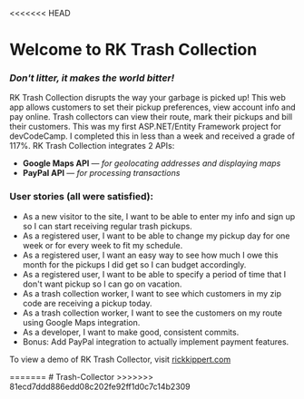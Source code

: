 <<<<<<< HEAD
<h1>Welcome to RK Trash Collection</h1>
<h3><em>Don't litter, it makes the world bitter!</em></h3>
<p>RK Trash Collection disrupts the way your garbage is picked up! This web app allows customers to set their pickup preferences, view account info and pay online. Trash collectors can view their route, mark their pickups and bill their customers. This was my first ASP.NET/Entity Framework project for devCodeCamp. I completed this in less than a week and received a grade of 117%. RK Trash Collection integrates 2 APIs:</p>
<ul>
	<li><strong>Google Maps API</strong> &mdash; <em>for geolocating addresses and displaying maps</em></li>
	<li><strong>PayPal API</strong> &mdash; <em>for processing transactions</em></li>
</ul>
<h3>User stories (all were satisfied):</h3>
<ul>
	<li>As a new visitor to the site, I want to be able to enter my info and sign up so I can start receiving regular trash pickups.</li>
	<li>As a registered user, I want to be able to change my pickup day for one week or for every week to fit my schedule.</li>
	<li>As a registered user, I want an easy way to see how much I owe this month for the pickups I did get so I can budget accordingly.</li>
	<li>As a registered user, I want to be able to specify a period of time that I don't want pickup so I can go on vacation.</li>
	<li>As a trash collection worker, I want to see which customers in my zip code are receiving a pickup today.</li>
	<li>As a trash collection worker, I want to see the customers on my route using Google Maps integration.</li>
	<li>As a developer, I want to make good, consistent commits.</li>
	<li>Bonus: Add PayPal integration to actually implement payment features.</li>
</ul>
<p>To view a demo of RK Trash Collector, visit <a href="http://www.rickkippert.com">rickkippert.com</a></p>
=======
# Trash-Collector
>>>>>>> 81ecd7ddd886edd08c202fe92ff1d0c7c14b2309
